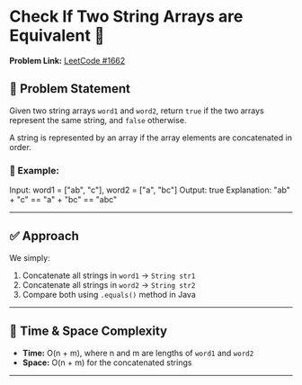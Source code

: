# Check If Two String Arrays are Equivalent 🔡

**Problem Link:** [LeetCode #1662](https://leetcode.com/problems/check-if-two-string-arrays-are-equivalent/)

## 🧠 Problem Statement

Given two string arrays `word1` and `word2`, return `true` if the two arrays represent the same string, and `false` otherwise.

A string is represented by an array if the array elements are concatenated in order.

### 🔸 Example:
Input: word1 = ["ab", "c"], word2 = ["a", "bc"]
Output: true
Explanation: "ab" + "c" == "a" + "bc" == "abc"


---

## ✅ Approach

We simply:
1. Concatenate all strings in `word1` → `String str1`
2. Concatenate all strings in `word2` → `String str2`
3. Compare both using `.equals()` method in Java

---

## 🧮 Time & Space Complexity

- **Time:** O(n + m), where n and m are lengths of `word1` and `word2`
- **Space:** O(n + m) for the concatenated strings

---

